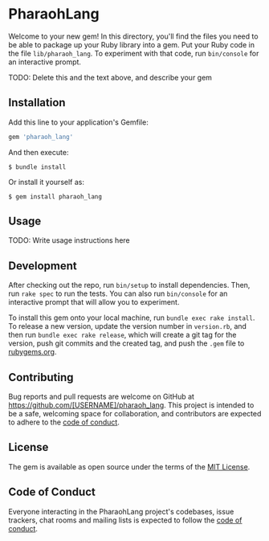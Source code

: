 # PharaohLang

Welcome to your new gem! In this directory, you'll find the files you need to be able to package up your Ruby library into a gem. Put your Ruby code in the file `lib/pharaoh_lang`. To experiment with that code, run `bin/console` for an interactive prompt.

TODO: Delete this and the text above, and describe your gem

## Installation

Add this line to your application's Gemfile:

```ruby
gem 'pharaoh_lang'
```

And then execute:

    $ bundle install

Or install it yourself as:

    $ gem install pharaoh_lang

## Usage

TODO: Write usage instructions here

## Development

After checking out the repo, run `bin/setup` to install dependencies. Then, run `rake spec` to run the tests. You can also run `bin/console` for an interactive prompt that will allow you to experiment.

To install this gem onto your local machine, run `bundle exec rake install`. To release a new version, update the version number in `version.rb`, and then run `bundle exec rake release`, which will create a git tag for the version, push git commits and the created tag, and push the `.gem` file to [rubygems.org](https://rubygems.org).

## Contributing

Bug reports and pull requests are welcome on GitHub at https://github.com/[USERNAME]/pharaoh_lang. This project is intended to be a safe, welcoming space for collaboration, and contributors are expected to adhere to the [code of conduct](https://github.com/[USERNAME]/pharaoh_lang/blob/master/CODE_OF_CONDUCT.md).

## License

The gem is available as open source under the terms of the [MIT License](https://opensource.org/licenses/MIT).

## Code of Conduct

Everyone interacting in the PharaohLang project's codebases, issue trackers, chat rooms and mailing lists is expected to follow the [code of conduct](https://github.com/[USERNAME]/pharaoh_lang/blob/master/CODE_OF_CONDUCT.md).
